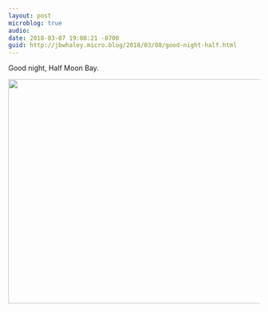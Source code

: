 ```yaml
---
layout: post
microblog: true
audio: 
date: 2018-03-07 19:08:21 -0700
guid: http://jbwhaley.micro.blog/2018/03/08/good-night-half.html
---
```

Good night, Half Moon Bay.

<img src="http://www.jarrodwhaley.com/uploads/2018/d049c8c768.jpg" width="600" height="450" />
